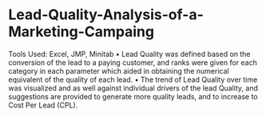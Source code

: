 # Lead-Quality-Analysis-of-a-Marketing-Campaing


Tools Used: Excel, JMP, Minitab
•	Lead Quality was defined based on the conversion of the lead to a paying customer, and ranks were given for each category in each parameter which aided in obtaining the numerical equivalent of the quality of each lead. 
•	The trend of Lead Quality over time was visualized and as well against individual drivers of the lead Quality, and suggestions are provided to generate more quality leads, and to increase to Cost Per Lead (CPL). 
